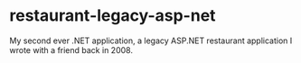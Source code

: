 <h1>restaurant-legacy-asp-net</h1>

My second ever .NET application, a legacy ASP.NET restaurant application I wrote with a friend back in 2008.

